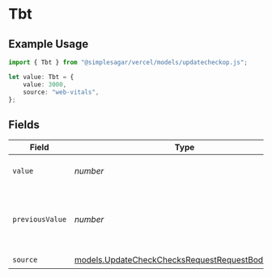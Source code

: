 # Tbt

## Example Usage

```typescript
import { Tbt } from "@simplesagar/vercel/models/updatecheckop.js";

let value: Tbt = {
    value: 3000,
    source: "web-vitals",
};
```

## Fields

| Field                                                                                                      | Type                                                                                                       | Required                                                                                                   | Description                                                                                                | Example                                                                                                    |
| ---------------------------------------------------------------------------------------------------------- | ---------------------------------------------------------------------------------------------------------- | ---------------------------------------------------------------------------------------------------------- | ---------------------------------------------------------------------------------------------------------- | ---------------------------------------------------------------------------------------------------------- |
| `value`                                                                                                    | *number*                                                                                                   | :heavy_check_mark:                                                                                         | Total Blocking Time value                                                                                  | 3000                                                                                                       |
| `previousValue`                                                                                            | *number*                                                                                                   | :heavy_minus_sign:                                                                                         | Previous Total Blocking Time value to display a delta                                                      | 3500                                                                                                       |
| `source`                                                                                                   | [models.UpdateCheckChecksRequestRequestBodySource](../models/updatecheckchecksrequestrequestbodysource.md) | :heavy_check_mark:                                                                                         | N/A                                                                                                        |                                                                                                            |